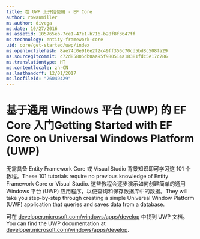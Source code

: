 ```yaml
---
title: 在 UWP 上开始使用 - EF Core
author: rowanmiller
ms.author: divega
ms.date: 10/27/2016
ms.assetid: 105765eb-7ce1-47e1-b716-b28f8f3647ff
ms.technology: entity-framework-core
uid: core/get-started/uwp/index
ms.openlocfilehash: 8ae74c0e916e2f2c49ff356c70cd5bd8c508fa29
ms.sourcegitcommit: c72d85805db0aa95f980514a18381fdc5e17c786
ms.translationtype: HT
ms.contentlocale: zh-CN
ms.lasthandoff: 12/01/2017
ms.locfileid: "26049429"
---
```

# <a name="getting-started-with-ef-core-on-universal-windows-platform-uwp"></a><span data-ttu-id="2c536-102">基于通用 Windows 平台 (UWP) 的 EF Core 入门</span><span class="sxs-lookup"><span data-stu-id="2c536-102">Getting Started with EF Core on Universal Windows Platform (UWP)</span></span>

<span data-ttu-id="2c536-103">无需具备 Entity Framework Core 或 Visual Studio 背景知识即可学习这 101 个教程。</span><span class="sxs-lookup"><span data-stu-id="2c536-103">These 101 tutorials require no previous knowledge of Entity Framework Core or Visual Studio.</span></span> <span data-ttu-id="2c536-104">这些教程会逐步演示如何创建简单的通用 Windows 平台 (UWP) 应用程序，以便查询和保存数据库中的数据。</span><span class="sxs-lookup"><span data-stu-id="2c536-104">They will take you step-by-step through creating a simple Universal Window Platform (UWP) application that queries and saves data from a database.</span></span>

<span data-ttu-id="2c536-105">可在 [developer.microsoft.com/windows/apps/develop](https://developer.microsoft.com/windows/apps/develop) 中找到 UWP 文档。</span><span class="sxs-lookup"><span data-stu-id="2c536-105">You can find the UWP documentation at [developer.microsoft.com/windows/apps/develop](https://developer.microsoft.com/windows/apps/develop).</span></span>
